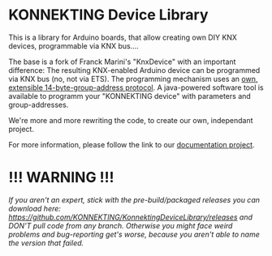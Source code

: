 # KONNEKTING Device Library
This is a library for Arduino boards, that allow creating own DIY KNX devices, programmable via KNX bus.... 

The base is a fork of Franck Marini's "KnxDevice" with an important difference: The resulting KNX-enabled Arduino device can be programmed via KNX bus (no, not via ETS). The programming mechanism uses an [own, extensible 14-byte-group-address protocol](https://github.com/KONNEKTING/KonnektingDocumentation/blob/master/protocol_general.md). A java-powered software tool is available to programm your "KONNEKTING device" with parameters and group-addresses.

We're more and more rewriting the code, to create our own, independant project.

For more information, please follow the link to our [documentation project](https://github.com/KONNEKTING/KonnektingDocumentation/blob/master/README.md).

# !!! WARNING !!!

*If you aren't an expert, stick with the pre-build/packaged releases you can download here: https://github.com/KONNEKTING/KonnektingDeviceLibrary/releases and DON'T pull code from any branch.
Otherwise you might face weird problems and bug-reporting get's worse, because you aren't able to name the version that failed.*

